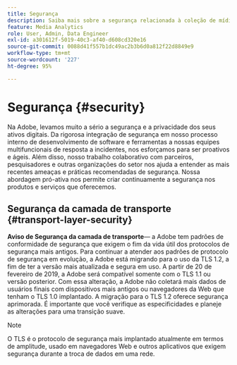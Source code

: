 ```yaml
---
title: Segurança
description: Saiba mais sobre a segurança relacionada à coleção de mídia de streaming
feature: Media Analytics
role: User, Admin, Data Engineer
exl-id: a301612f-5019-40c3-af40-d608cd320e16
source-git-commit: 0088d41f557b1dc49ac2b3b6d0a812f22d8849e9
workflow-type: tm+mt
source-wordcount: '227'
ht-degree: 95%

---
```


# Segurança {#security}

Na Adobe, levamos muito a sério a segurança e a privacidade dos seus ativos digitais. Da rigorosa integração de segurança em nosso processo interno de desenvolvimento de software e ferramentas a nossas equipes multifuncionais de resposta a incidentes, nos esforçamos para ser proativos e ágeis. Além disso, nosso trabalho colaborativo com parceiros, pesquisadores e outras organizações do setor nos ajuda a entender as mais recentes ameaças e práticas recomendadas de segurança. Nossa abordagem pró-ativa nos permite criar continuamente a segurança nos produtos e serviços que oferecemos.


## Segurança da camada de transporte {#transport-layer-security}

**Aviso de Segurança da camada de transporte**— a Adobe tem padrões de conformidade de segurança que exigem o fim da vida útil dos protocolos de segurança mais antigos. Para continuar a atender aos padrões de protocolo de segurança em evolução, a Adobe está migrando para o uso da TLS 1.2, a fim de ter a versão mais atualizada e segura em uso. A partir de 20 de fevereiro de 2019, a Adobe será compatível somente com o TLS 1.1 ou versão posterior. Com essa alteração, a Adobe não coletará mais dados de usuários finais com dispositivos mais antigos ou navegadores da Web que tenham o TLS 1.0 implantado. A migração para o TLS 1.2 oferece segurança aprimorada. É importante que você verifique as especificidades e planeje as alterações para uma transição suave.

>[!NOTE]
>
>O TLS é o protocolo de segurança mais implantado atualmente em termos de amplitude, usado em navegadores Web e outros aplicativos que exigem segurança durante a troca de dados em uma rede.
